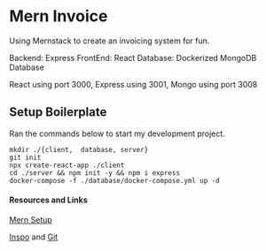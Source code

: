 # Mern Invoice 
Using Mernstack to create an invoicing system for fun. 

Backend: Express
FrontEnd: React
Database: Dockerized MongoDB Database

React using port 3000, Express using 3001, Mongo using port 3008

## Setup Boilerplate 
Ran the commands below to start my development project. 

```
mkdir ./{client,  database, server}
git init
npx create-react-app ./client
cd ./server && npm init -y && npm i express
docker-compose -f ./database/docker-compose.yml up -d
```





#### Resources and Links

[Mern Setup](https://niruhan.medium.com/creating-a-simple-mern-fullstack-application-2cbcfbdf3940)

[Inspo](https://dev.to/panshak/i-created-a-full-stack-invoicing-application-using-the-mern-stack-27mp) and [Git](https://github.com/Panshak/arcinvoice)